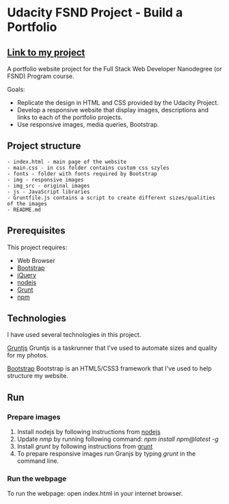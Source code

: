 
# Udacity FSND Project - Build a Portfolio

## [Link to my project](https://irsol.github.io/)

A portfolio website project for the Full Stack Web Developer Nanodegree (or FSND) Program course. 

Goals:
- Replicate the design in HTML and CSS provided by the Udacity Project. 
- Develop a responsive website that display images, descriptions and links to each of the portfolio projects. 
- Use responsive images, media queries, Bootstrap.

## Project structure

	- index.html - main page of the website
	- main.css - in css folder contains custom css szyles
	- fonts - folder with fonts required by Bootstrap
	- img - responsive images
	- img_src - original images
	- js - JavaScript libraries
	- Gruntfile.js contains a script to create different sizes/qualities of the images
	- README.md

## Prerequisites 

This project requires:

- Web Browser
- [Bootstrap](https://getbootstrap.com/) 
- [jQuery](https://jquery.com/)
- [nodejs](https://nodejs.org/en/)
- [Grunt](https://gruntjs.com/)
- [npm](https://www.npmjs.com/)


## Technologies 

I have used several technologies in this project.


[Gruntjs](http://gruntjs.com/)
Gruntjs is a taskrunner that I've used to automate sizes and quality for my photos.

[Bootstrap](http://getbootstrap.com/)
Bootstrap is an HTML5/CSS3 framework that I've used to help structure my website.

## Run

### Prepare images

1. Install nodejs by following instructions from [nodejs](https://nodejs.org/en/download/)
2. Update *nmp* by running following command: _npm install npm@latest -g_
3. Install *grunt* by following instructions from [grunt](https://gruntjs.com/installing-grunt)
4. To prepare responsive images run Granjs by typing _grunt_ in the command line.

### Run the webpage

To run the webpage: open index.html in your internet browser.
